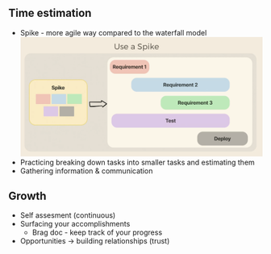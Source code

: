 ## Time estimation

- Spike - more agile way compared to the waterfall model
  ![spike](./images/spike.png)
- Practicing breaking down tasks into smaller tasks and estimating them
- Gathering information & communication

## Growth

- Self assesment (continuous)
- Surfacing your accomplishments
  - Brag doc - keep track of your progress
- Opportunities -> building relationships (trust)
